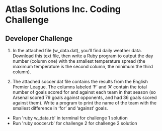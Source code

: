 # Atlas Solutions Inc. Coding Challenge

## Developer Challenge

1. In the attached file (w_data.dat), you’ll find daily weather data. Download this text file, then write a Ruby program to output the day number (column one) with the smallest temperature spread (the maximum temperature is the second column, the minimum the third column).
 

2. The attached soccer.dat file contains the results from the English Premier League. The columns labeled ‘F’ and ‘A’ contain the total number of goals scored for and against each team in that season (so Arsenal scored 79 goals against opponents, and had 36 goals scored against them). Write a program to print the name of the team with the smallest difference in ‘for’ and ‘against’ goals.

- Run 'ruby w_data.rb' in terminal for challenge 1 solution
- Run 'ruby soccer.rb' for challenge 2 for challenge 2 solution
